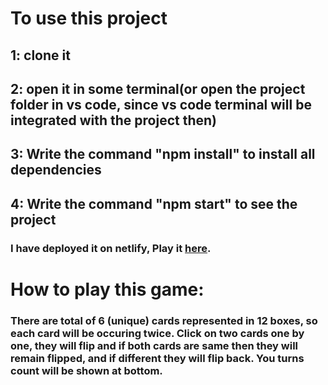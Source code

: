 # To use this project
## 1: clone it
## 2: open it in some terminal(or open the project folder in vs code, since vs code terminal will be integrated with the project then)
## 3: Write the command "npm install" to install all dependencies
## 4: Write the command "npm start" to see the project 
### I have deployed it on netlify, Play it [here](https://aesthetic-gingersnap-4c0430.netlify.app/).


# How to play this game:
### There are total of 6 (unique) cards represented in 12 boxes, so each card will be occuring twice. Click on two cards one by one, they will flip and if both cards are same then they will remain flipped, and if different they will flip back. You turns count will be shown at bottom.
